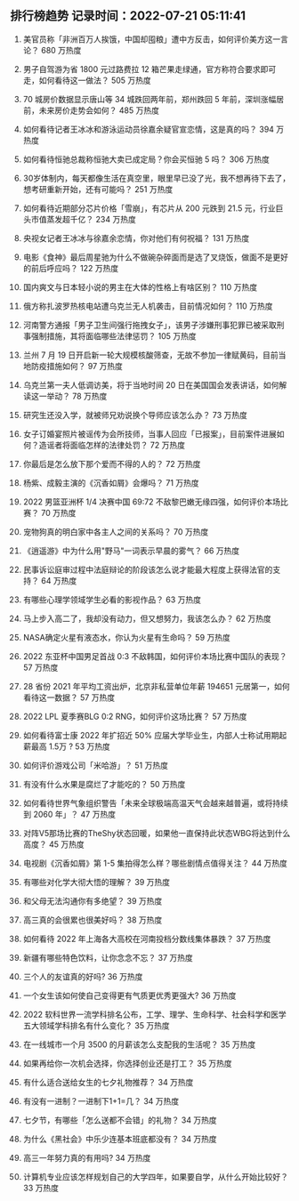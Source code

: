 
## 排行榜趋势 记录时间：2022-07-21 05:11:41
  
  1. 美官员称「非洲百万人挨饿，中国却囤粮」遭中方反击，如何评价美方这一言论？ 680 万热度
    
  2. 男子自驾游为省 1800 元过路费拉 12 箱芒果走绿通，官方称符合要求即可走，如何看待这一做法？ 505 万热度
    
  3. 70 城房价数据显示唐山等 34 城跌回两年前，郑州跌回 5 年前，深圳涨幅居前，未来房价走势会如何？ 485 万热度
    
  4. 如何看待记者王冰冰和游泳运动员徐嘉余疑官宣恋情，这是真的吗？ 394 万热度
    
  5. 如何看待恒驰总裁称恒驰大卖已成定局？你会买恒驰 5 吗？ 306 万热度
    
  6. 30岁体制内，每天都像生活在真空里，眼里早已没了光，我不想再待下去了，想考研重新开始，还有可能吗？ 251 万热度
    
  7. 如何看待近期部分芯片价格「雪崩」，有芯片从 200 元跌到 21.5 元，行业巨头市值蒸发超千亿？ 234 万热度
    
  8. 央视女记者王冰冰与徐嘉余恋情，你对他们有何祝福？ 131 万热度
    
  9. 电影《食神》最后周星驰为什么不做碗杂碎面而是选了叉烧饭，做面不是更好的前后呼应吗？ 122 万热度
    
  10. 国内爽文与日本轻小说的男主在大体的性格上有啥区别？ 110 万热度
    
  11. 俄方称扎波罗热核电站遭乌克兰无人机袭击，目前情况如何？ 110 万热度
    
  12. 河南警方通报「男子卫生间强行拖拽女子」，该男子涉嫌刑事犯罪已被采取刑事强制措施，其将面临哪些法律惩罚？ 105 万热度
    
  13. 兰州 7 月 19 日开启新一轮大规模核酸筛查，无故不参加一律赋黄码，目前当地防疫措施如何？ 97 万热度
    
  14. 乌克兰第一夫人低调访美，将于当地时间 20 日在美国国会发表讲话，如何解读这一举动？ 78 万热度
    
  15. 研究生还没入学，就被师兄劝说换个导师应该怎么办？ 73 万热度
    
  16. 女子订婚宴照片被谣传为会所技师，当事人回应「已报案」，目前案件进展如何？造谣者将面临怎样的法律处罚？ 72 万热度
    
  17. 你最后是怎么放下那个爱而不得的人的？ 72 万热度
    
  18. 杨紫、成毅主演的《沉香如屑》会爆吗？ 71 万热度
    
  19. 2022 男篮亚洲杯 1/4 决赛中国 69:72 不敌黎巴嫩无缘四强，如何评价本场比赛？ 70 万热度
    
  20. 宠物狗真的明白家中各主人之间的关系吗？ 70 万热度
    
  21. 《逍遥游》中为什么用"野马"一词表示早晨的雾气？ 66 万热度
    
  22. 民事诉讼庭审过程中法庭辩论的阶段该怎么说才能最大程度上获得法官的支持？ 64 万热度
    
  23. 有哪些心理学领域学生必看的影视作品？ 63 万热度
    
  24. 马上步入高二了，我却没有动力，但又想努力，我该怎么办？ 62 万热度
    
  25. NASA确定火星有液态水，你认为火星有生命吗？ 59 万热度
    
  26. 2022 东亚杯中国男足首战 0:3 不敌韩国，如何评价本场比赛中国队的表现？ 57 万热度
    
  27. 28 省份 2021 年平均工资出炉，北京非私营单位年薪 194651 元居第一，如何看待这一数据？ 57 万热度
    
  28. 2022 LPL 夏季赛BLG 0:2 RNG，如何评价这场比赛？ 57 万热度
    
  29. 如何看待富士康 2022 年扩招近 50% 应届大学毕业生，内部人士称试用期起薪最高 1.5万 ? 53 万热度
    
  30. 如何评价游戏公司「米哈游」？ 51 万热度
    
  31. 有没有什么水果是腐烂了才能吃的？ 50 万热度
    
  32. 如何看待世界气象组织警告「未来全球极端高温天气会越来越普遍，或将持续到 2060 年」？ 47 万热度
    
  33. 对阵V5那场比赛的TheShy状态回暖，如果他一直保持此状态WBG将达到什么高度？ 45 万热度
    
  34. 电视剧《沉香如屑》第 1-5 集拍得怎么样？哪些剧情点值得关注？ 44 万热度
    
  35. 有哪些对化学大彻大悟的理解？ 39 万热度
    
  36. 和父母无法沟通你有多绝望？ 39 万热度
    
  37. 高三真的会很累也很美好吗？ 38 万热度
    
  38. 如何看待 2022 年上海各大高校在河南投档分数线集体暴跌？ 37 万热度
    
  39. 新疆有哪些特色饮料，让你念念不忘？ 37 万热度
    
  40. 三个人的友谊真的好吗? 36 万热度
    
  41. 一个女生该如何使自己变得更有气质更优秀更强大? 36 万热度
    
  42. 2022 软科世界一流学科排名公布，工学、理学、生命科学、社会科学和医学五大领域学科排名有什么变化？ 35 万热度
    
  43. 在一线城市一个月 3500 的月薪该怎么支配我的生活呢？ 35 万热度
    
  44. 如果再给你一次机会选择，你选择创业还是打工？ 35 万热度
    
  45. 有什么适合送给女生的七夕礼物推荐？ 34 万热度
    
  46. 有没有一进制？一进制下1+1=几？ 34 万热度
    
  47. 七夕节，有哪些「怎么送都不会错」的礼物？ 34 万热度
    
  48. 为什么《黑社会》中乐少连基本班底都没有？ 34 万热度
    
  49. 高三一年努力真的有用吗? 34 万热度
    
  50. 计算机专业应该怎样规划自己的大学四年，如果要自学，从什么开始比较好？ 33 万热度
    